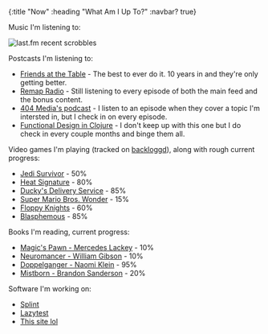 {:title "Now"
 :heading "What Am I Up To?"
 :navbar? true}

Music I'm listening to:

![last.fm recent scrobbles](https://lastfm-recently-played.vercel.app/api?user=NoahTheDuke)

Postcasts I'm listening to:

* [Friends at the Table](https://friendsatthetable.net/) - The best to ever do it. 10 years in and they're only getting better.
* [Remap Radio](https://remapradio.com/) - Still listening to every episode of both the main feed and the bonus content.
* [404 Media's podcast](https://www.404media.co) - I listen to an episode when they cover a topic I'm intersted in, but I check in on every episode.
* [Functional Design in Clojure](https://clojuredesign.club/) - I don't keep up with this one but I do check in every couple months and binge them all.

Video games I'm playing (tracked on [backloggd](https://www.backloggd.com/u/NoahTheDuke/games/added/type:playing/)), along with rough current progress:

* [Jedi Survivor](https://www.backloggd.com/games/star-wars-jedi-survivor) - 50%
* [Heat Signature](https://www.backloggd.com/games/heat-signature) - 80%
* [Ducky's Delivery Service](https://www.backloggd.com/games/duckys-delivery-service) - 85%
* [Super Mario Bros. Wonder](https://www.backloggd.com/games/super-mario-bros-wonder) - 15%
* [Floppy Knights](https://www.backloggd.com/games/floppy-knights) - 60%
* [Blasphemous](https://www.backloggd.com/games/blasphemous) - 85%

Books I'm reading, current progress:

* [Magic's Pawn - Mercedes Lackey](https://en.wikipedia.org/wiki/The_Last_Herald-Mage) - 10%
* [Neuromancer - William Gibson](https://en.wikipedia.org/wiki/Neuromancer) - 10%
* [Doppelganger - Naomi Klein](https://en.wikipedia.org/wiki/Doppelganger:_A_Trip_Into_the_Mirror_World) - 95%
* [Mistborn - Brandon Sanderson](https://en.wikipedia.org/wiki/Mistborn:_The_Final_Empire) - 20%

Software I'm working on:

* [Splint](https://github.com/NoahTheDuke/splint)
* [Lazytest](https://github.com/NoahTheDuke/lazytest)
* [This site lol](https://github.com/NoahTheDuke/NoahTheDuke.github.io)

